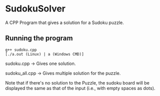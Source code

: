 # SudokuSolver
A CPP Program that gives a solution for a Sudoku puzzle.

## Running the program
```
g++ sudoku.cpp
[./a.out (Linux) | a (Windows CMD)]
```
sudoku.cpp -> Gives one solution.

sudoku_all.cpp -> Gives multiple solution for the puzzle.

Note that if there's no solution to the Puzzle, the sudoku board will be displayed the same as that of the input (i.e., with empty spaces as dots).
